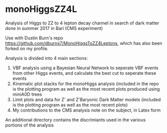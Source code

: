 # monoHiggsZZ4L
Analysis of Higgs to ZZ to 4 lepton decay channel in search of dark matter done in summer 2017 in Bari (CMS experiment) 

Use with Dustin Burn's repo https://github.com/dburns7/MonoHiggsToZZ4Leptons, which has also been forked on my profile. 

Analysis is divided into 4 main sections:
1. VBF analysis using a Bayesian Neural Network to seperate VBF events from other Higgs events, and calculate the best cut to seperate these events
2. Kinematic plot stacks for the monoHiggs analysis (included in the repo is the plotting program as well as the most recent plots produced using miniA0D trees
3. Limit plots and data for Z' and Z'Baryonic Dark Matter models (included is the plotting program as well as the most recent plots)
4. My contributions to the CMS analysis note on the subject, in Latex form

An additional directory contains the discrimiants used in the various portions of the analysis 

